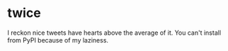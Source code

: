 # twice
I reckon nice tweets have hearts above the average of it. 
You can't install from PyPI because of my laziness.
